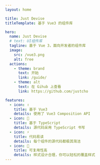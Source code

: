 ```yaml
---
layout: home

title: Just Devise
titleTemplate: 基于 Vue3 的组件库

hero:
  name: Just Devise
  # text: UI组件库
  tagline: 基于 Vue 3，面向开发者的组件库
  image:
    src: /vue3.png
    alt: free
  actions:
    - theme: brand
      text: 开始
      link: /guide/
    - theme: alt
      text: 在 Gihub 上查看
      link: https://github.com/justcho

features:
  - icon: ✌️
    title: 基于 Vue3
    details: 使用了 Vue3 Composition API
  - icon: 🚀
    title: 基于 TypeScript
    details: 源代码采用 TypeScript 书写
  - icon: ⚡
    title: 代码易读
    details: 每个组件的源代码都极其简洁
  - icon: 👻
    title: 可复用性高
    details: 样式设计合理，你可以轻松的覆盖样式
---
```




